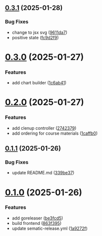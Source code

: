 ## [0.3.1](https://github.com/Ivanhahanov/learnops/compare/v0.3.0...v0.3.1) (2025-01-28)


### Bug Fixes

* change to jsx svg ([9611da7](https://github.com/Ivanhahanov/learnops/commit/9611da75fe104ead0a466ec90a5d902e0f65ef5d))
* positive state ([fc9d2f9](https://github.com/Ivanhahanov/learnops/commit/fc9d2f982313b3af5cc7b13efcd74b62dd64bb27))

# [0.3.0](https://github.com/Ivanhahanov/learnops/compare/v0.2.0...v0.3.0) (2025-01-27)


### Features

* add chart builder ([1c6ab41](https://github.com/Ivanhahanov/learnops/commit/1c6ab41007c6a6a05156ac446cf34c6407dfba83))

# [0.2.0](https://github.com/Ivanhahanov/learnops/compare/v0.1.1...v0.2.0) (2025-01-27)


### Features

* add clenup controller ([2742379](https://github.com/Ivanhahanov/learnops/commit/274237933e7b1b115ab93ce7bcc807d6f1a56c14))
* add ordering for course materials ([1caffb0](https://github.com/Ivanhahanov/learnops/commit/1caffb0119f0ece46fe2945b71d08561c02dccae))

## [0.1.1](https://github.com/Ivanhahanov/learnops/compare/v0.1.0...v0.1.1) (2025-01-26)


### Bug Fixes

* update README.md ([339be37](https://github.com/Ivanhahanov/learnops/commit/339be37d0c7dd52de1aa203a1f10cd2989d07b3f))

# [0.1.0](https://github.com/Ivanhahanov/learnops/compare/v0.0.0...v0.1.0) (2025-01-26)


### Features

* add goreleaser ([be3fcd5](https://github.com/Ivanhahanov/learnops/commit/be3fcd5a0427bf4fed137c83225ad4e280337d91))
* build frontend ([863f395](https://github.com/Ivanhahanov/learnops/commit/863f395b8c278c9e5592e9ec60b20e6c0991dd35))
* update sematic-release.yml ([1a9272f](https://github.com/Ivanhahanov/learnops/commit/1a9272f08e13ca38aa48e6d689190afc8a994edf))
